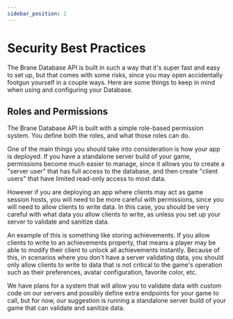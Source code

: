 ```yaml
---
sidebar_position: 1
---
```

# Security Best Practices

The Brane Database API is built in such a way that it's super fast and easy to set up, but that comes with some risks, since you may open accidentally footgun yourself in a couple ways. Here are some things to keep in mind when using and configuring your Database.

## Roles and Permissions

The Brane Database API is built with a simple role-based permission system. You define both the roles, and what those roles can do.

One of the main things you should take into consideration is how your app is deployed. If you have a standalone server build of your game, permissions become much easier to manage, since it allows you to create a "server user" that has full access to the database, and then create "client users" that have limited read-only access to most data. 

However if you are deploying an app where clients may act as game session hosts, you will need to be more careful with permissions, since you will need to allow clients to write data. In this case, you should be very careful with what data you allow clients to write, as unless you set up your server to validate and sanitize data.

An example of this is something like storing achievements. If you allow clients to write to an achievements property, that means a player may be able to modify their client to unlock all achievements instantly. Because of this, in scenarios where you don't have a server validating data, you should only allow clients to write to data that is not critical to the game's operation such as their preferences, avatar configuration, favorite color, etc.

We have plans for a system that will allow you to validate data with custom code on our servers and possibly define extra endpoints for your game to call, but for now, our suggestion is running a standalone server build of your game that can validate and sanitize data.